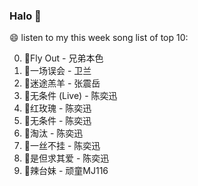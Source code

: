 

### Halo 👋

😄 listen to my this week song list of top 10:

0. 🌈Fly Out - 兄弟本色
1. 🌈一场误会 - 卫兰
2. 🌈迷途羔羊 - 张震岳
3. 🌈无条件 (Live) - 陈奕迅
4. 🌈红玫瑰 - 陈奕迅
5. 🌈无条件 - 陈奕迅
6. 🌈淘汰 - 陈奕迅
7. 🌈一丝不挂 - 陈奕迅
8. 🌈是但求其爱 - 陈奕迅
9. 🌈辣台妹 - 顽童MJ116

